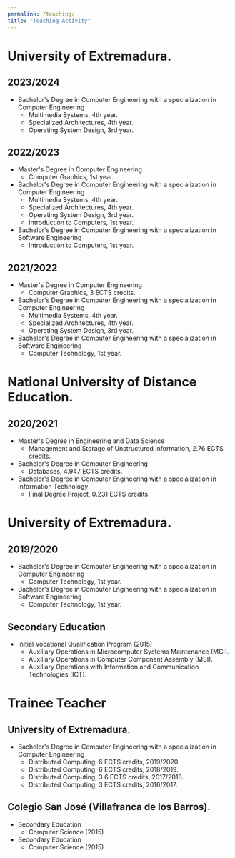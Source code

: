 ```yaml
---
permalink: /teaching/
title: "Teaching Activity"
---
```




# University of Extremadura.
## 2023/2024
- Bachelor's Degree in Computer Engineering with a specialization in Computer Engineering
    - Multimedia Systems, 4th year.
    - Specialized Architectures, 4th year.
    - Operating System Design, 3rd year.

## 2022/2023
- Master's Degree in Computer Engineering
    - Computer Graphics, 1st year.
- Bachelor's Degree in Computer Engineering with a specialization in Computer Engineering
    - Multimedia Systems, 4th year.
    - Specialized Architectures, 4th year.
    - Operating System Design, 3rd year.
    - Introduction to Computers, 1st year.
- Bachelor's Degree in Computer Engineering with a specialization in Software Engineering
    - Introduction to Computers, 1st year.

## 2021/2022
- Master's Degree in Computer Engineering
    - Computer Graphics, 3 ECTS credits.
- Bachelor's Degree in Computer Engineering with a specialization in Computer Engineering
    - Multimedia Systems, 4th year.
    - Specialized Architectures, 4th year.
    - Operating System Design, 3rd year.
- Bachelor's Degree in Computer Engineering with a specialization in Software Engineering
    - Computer Technology, 1st year.

# National University of Distance Education.
## 2020/2021
- Master's Degree in Engineering and Data Science
    - Management and Storage of Unstructured Information, 2.76 ECTS credits.
- Bachelor's Degree in Computer Engineering
    - Databases, 4.947 ECTS credits.
- Bachelor's Degree in Computer Engineering with a specialization in Information Technology
    - Final Degree Project, 0.231 ECTS credits.

# University of Extremadura.
## 2019/2020
- Bachelor's Degree in Computer Engineering with a specialization in Computer Engineering
    - Computer Technology, 1st year.
- Bachelor's Degree in Computer Engineering with a specialization in Software Engineering
    - Computer Technology, 1st year.

## Secondary Education
- Initial Vocational Qualification Program (2015)
    - Auxiliary Operations in Microcomputer Systems Maintenance (MCI).
    - Auxiliary Operations in Computer Component Assembly (MSI).
    - Auxiliary Operations with Information and Communication Technologies (ICT).


# Trainee Teacher
## University of Extremadura.
- Bachelor's Degree in Computer Engineering with a specialization in Computer Engineering
    - Distributed Computing, 6 ECTS credits, 2019/2020.
    - Distributed Computing, 6 ECTS credits, 2018/2019.
    - Distributed Computing, 3 6 ECTS credits, 2017/2018.
    - Distributed Computing, 3 ECTS credits, 2016/2017.

## Colegio San José (Villafranca de los Barros).
- Secondary Education
    - Computer Science (2015)
- Secondary Education
    - Computer Science (2015)
